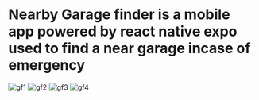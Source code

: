 # Nearby Garage finder is a mobile app powered by react native expo used to find a near garage incase of emergency
![gf1](https://user-images.githubusercontent.com/74774278/228799704-a1c4f84c-7881-4d82-a282-0617688591dc.png)
![gf2](https://user-images.githubusercontent.com/74774278/228799712-6dcc4d7a-46d9-4eb0-9d4a-10f1c5f5a602.png)
![gf3](https://user-images.githubusercontent.com/74774278/228799719-dd02c6c4-2eb6-4e34-8d39-cf04d5ed16c7.png)
![gf4](https://user-images.githubusercontent.com/74774278/228800190-1e49abf6-4b6a-4945-891d-1da6d69d143f.png)
